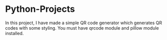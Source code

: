 # Python-Projects

In this project, I have made a simple QR code generator which generates QR codes with some styling.
You must have qrcode module and pillow module installed.
